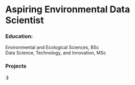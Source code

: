 # Aspiring Environmental Data Scientist

### Education:
Environmental and Ecological Sciences, BSc<br>
Data Science, Technology, and Innovation, MSc

### Projects
**:)**
